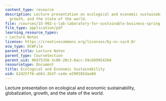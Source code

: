 ```yaml
---
content_type: resource
description: Lecture presentation on ecological and economic sustainability, globalization,
  growth, and the state of the world.
file: /courses/15-992-s-lab-laboratory-for-sustainable-business-spring-2008/b2d25ff6ab612b3fca4ee290585daa0d_lec_02.pdf
file_type: application/pdf
learning_resource_types:
- Lecture Notes
license: https://creativecommons.org/licenses/by-nc-sa/4.0/
ocw_type: OCWFile
parent_title: Lecture Notes
parent_type: CourseSection
parent_uid: 06975356-3c00-20c3-8acc-59cb09954204
resourcetype: Document
title: Ecological and Economic Sustainability
uid: b2d25ff6-ab61-2b3f-ca4e-e290585daa0d
---
```

Lecture presentation on ecological and economic sustainability, globalization, growth, and the state of the world.
